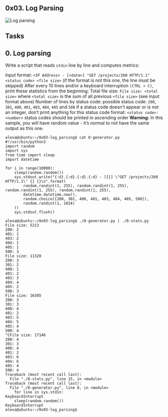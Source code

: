 ## 0x03. Log Parsing
![Log parsing](https://camo.githubusercontent.com/9dec94e8b45ed1acd34dc3d90db7bf77581fe78083480fe3018d5899a5c79126/68747470733a2f2f69312e77702e636f6d2f7777772e6c6561726e73746570732e636f6d2f77702d636f6e74656e742f75706c6f6164732f323031392f31302f6c6f6770617273696e672e706e673f773d3834302673736c3d31)
## Tasks
## 0. Log parsing
Write a script that reads `stdin` line by line and computes metrics:

Input format: `<IP Address> - [<date>] "GET /projects/260 HTTP/1.1" <status code> <file size>` (if the format is not this one, the line must be skipped)
After every 10 lines and/or a keyboard interruption `(CTRL + C)`, print these statistics from the beginning:
Total file size: `File size: <total size>`
where `<total size>` is the sum of all previous `<file size>` (see input format above)
Number of lines by status code:
possible status code: `200`, `301`, `400`, `401`, `403`, `404`, `405` and `500`
if a status code doesn’t appear or is not an integer, don’t print anything for this status code
format: `<status code>: <number>`
status codes should be printed in ascending order
**Warning:** In this sample, you will have random value - it’s normal to not have the same output as this one.
```
alexa@ubuntu:~/0x03-log_parsing$ cat 0-generator.py
#!/usr/bin/python3
import random
import sys
from time import sleep
import datetime

for i in range(10000):
    sleep(random.random())
    sys.stdout.write("{:d}.{:d}.{:d}.{:d} - [{}] \"GET /projects/260 HTTP/1.1\" {} {}\n".format(
        random.randint(1, 255), random.randint(1, 255), random.randint(1, 255), random.randint(1, 255),
        datetime.datetime.now(),
        random.choice([200, 301, 400, 401, 403, 404, 405, 500]),
        random.randint(1, 1024)
    ))
    sys.stdout.flush()

alexa@ubuntu:~/0x03-log_parsing$ ./0-generator.py | ./0-stats.py 
File size: 5213
200: 2
401: 1
403: 2
404: 1
405: 1
500: 3
File size: 11320
200: 3
301: 2
400: 1
401: 2
403: 3
404: 4
405: 2
500: 3
File size: 16305
200: 3
301: 3
400: 4
401: 2
403: 5
404: 5
405: 4
500: 4
^CFile size: 17146
200: 4
301: 3
400: 4
401: 2
403: 6
404: 6
405: 4
500: 4
Traceback (most recent call last):
  File "./0-stats.py", line 15, in <module>
Traceback (most recent call last):
  File "./0-generator.py", line 8, in <module>
    for line in sys.stdin:
KeyboardInterrupt
    sleep(random.random())
KeyboardInterrupt
alexa@ubuntu:~/0x03-log_parsing$ 
```
